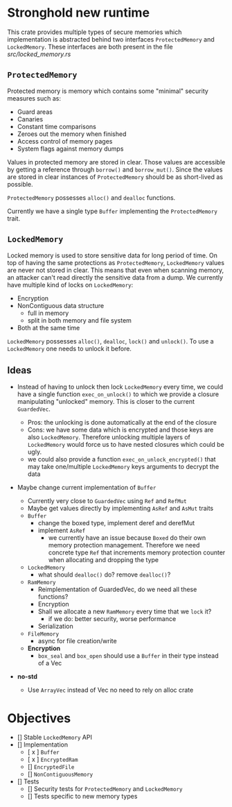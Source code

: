 # Stronghold new runtime 

This crate provides multiple types of secure memories which implementation is abstracted behind two interfaces `ProtectedMemory` and `LockedMemory`. 
These interfaces are both present in the file _src/locked_memory.rs_

## `ProtectedMemory`
Protected memory is memory which contains some "minimal" security measures such as:
- Guard areas
- Canaries 
- Constant time comparisons
- Zeroes out the memory when finished
- Access control of memory pages
- System flags against memory dumps

Values in protected memory are stored in clear. Those values are accessible by getting a reference through `borrow()` and `borrow_mut()`.
Since the values are stored in clear instances of `ProtectedMemory` should be as short-lived as possible.

`ProtectedMemory` possesses `alloc()` and `dealloc` functions.

Currently we have a single type `Buffer` implementing the `ProtectedMemory` trait.

## `LockedMemory`
Locked memory is used to store sensitive data for long period of time.
On top of having the same protections as `ProtectedMemory`, `LockedMemory` values are never not stored in clear. This means that even when scanning memory, an attacker can't read directly the sensitive data from a dump.
We currently have multiple kind of locks on `LockedMemory`:
- Encryption
- NonContiguous data structure
  - full in memory
  - split in both memory and file system
- Both at the same time

`LockedMemory` possesses `alloc()`, `dealloc`, `lock()` and `unlock()`.
To use a `LockedMemory` one needs to unlock it before.

## Ideas 
- Instead of having to unlock then lock `LockedMemory` every time, we could have a single function `exec_on_unlock()` to which we provide a closure manipulating "unlocked" memory. This is closer to the current `GuardedVec`.
  + Pros: the unlocking is done automatically at the end of the closure
  + Cons: we have some data which is encrypted and those keys are also `LockedMemory`. Therefore unlocking multiple layers of `LockedMemory` would force us to have nested closures which could be ugly. 
  + we could also provide a function `exec_on_unlock_encrypted()` that may take one/multiple `LockedMemory` keys arguments to decrypt the data
- Maybe change current implementation of `Buffer` 
  - Currently very close to `GuardedVec` using `Ref` and `RefMut`
  - Maybe get values directly by implementing `AsRef` and `AsMut` traits
    
  + `Buffer`
    * change the boxed type, implement deref and derefMut
    * implement `AsRef` 
      - we currently have an issue because `Boxed` do their own memory protection 
        management. Therefore we need concrete type `Ref` that increments 
        memory protection counter when allocating and dropping the type
  + `LockedMemory`
    * what should `dealloc()` do? remove `dealloc()`?
  + `RamMemory`
    * Reimplementation of GuardedVec, do we need all these functions?
    * Encryption 
    * Shall we allocate a new `RamMemory` every time that we `lock` it?
      - if we do: better security, worse performance
    * Serialization
  + `FileMemory`
    * async for file creation/write
  + __Encryption__
    * `box_seal` and `box_open` should use a `Buffer` in their type instead of a Vec
- __no-std__
  + Use `ArrayVec` instead of Vec no need to rely on alloc crate


# Objectives 
- [] Stable `LockedMemory` API
- [] Implementation 
  - [ x ] `Buffer`
  - [ x ] `EncryptedRam`
  - [] `EncryptedFile`
  - [] `NonContiguousMemory` 
- [] Tests
  - [] Security tests for `ProtectedMemory` and `LockedMemory`
  - [] Tests specific to new memory types
